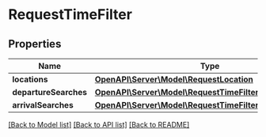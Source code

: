 # RequestTimeFilter

## Properties
Name | Type | Description | Notes
------------ | ------------- | ------------- | -------------
**locations** | [**OpenAPI\Server\Model\RequestLocation**](RequestLocation.md) |  | 
**departureSearches** | [**OpenAPI\Server\Model\RequestTimeFilterDepartureSearch**](RequestTimeFilterDepartureSearch.md) |  | [optional] 
**arrivalSearches** | [**OpenAPI\Server\Model\RequestTimeFilterArrivalSearch**](RequestTimeFilterArrivalSearch.md) |  | [optional] 

[[Back to Model list]](../README.md#documentation-for-models) [[Back to API list]](../README.md#documentation-for-api-endpoints) [[Back to README]](../README.md)


